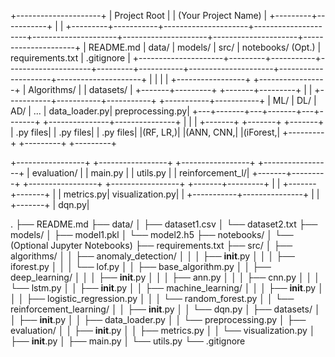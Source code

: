 +---------------------+
| Project Root        |
| (Your Project Name) |
+---------+-----------+
          |
          |
+---------+-----------+---------------------+---------------------+---------------------+---------------------+---------------------+---------------------+
| README.md           | data/               | models/             | src/                | notebooks/ (Opt.)   | requirements.txt    | .gitignore          |
+---------------------+---------+-----------+---------------------+---------+-----------+---------------------+---------------------+---------------------+
                                  |                         |
                                  |                         |
                  +-----------------+         +-----------------+
                  | Algorithms/     |         | datasets/       |
                  +-------+---------+         +-------+---------+
                          |                         |
          +-----------+-----------+-----------+     +-----------+-----------+
          | ML/       | DL/       | AD/       | ... | data_loader.py| preprocessing.py|
          +---+-------+---+-------+---+-------+     +---------------+---------------+
              |       |       |
      +-------+       +-------+       +-------+
      | .py files|   | .py files|   | .py files|
      |(RF, LR,)|   |(ANN, CNN,|   |(iForest,|
      +---------+   +---------+   +---------+

+-----------------+         +-----------------+         +-----------------+         +-----------------+
| evaluation/     |         | main.py         |         | utils.py        |         | reinforcement_l/|
+-------+---------+         +-----------------+         +-----------------+         +-------+---------+
        |                                                                               |
+-------+-------+                                                                       |
| metrics.py| visualization.py|                                                           |
+-----------+---------------+                                                           |
                                                                                        |
                                                                                +-------+
                                                                                | dqn.py|



.
├── README.md
├── data/
│   ├── dataset1.csv
│   └── dataset2.txt
├── models/
│   ├── model1.pkl
│   └── model2.h5
├── notebooks/
│   └── (Optional Jupyter Notebooks)
├── requirements.txt
├── src/
│   ├── algorithms/
│   │   ├── anomaly_detection/
│   │   │   ├── __init__.py
│   │   │   ├── iforest.py
│   │   │   └── lof.py
│   │   ├── base_algorithm.py
│   │   ├── deep_learning/
│   │   │   ├── __init__.py
│   │   │   ├── ann.py
│   │   │   ├── cnn.py
│   │   │   └── lstm.py
│   │   ├── __init__.py
│   │   ├── machine_learning/
│   │   │   ├── __init__.py
│   │   │   ├── logistic_regression.py
│   │   │   └── random_forest.py
│   │   └── reinforcement_learning/
│   │       ├── __init__.py
│   │       └── dqn.py
│   ├── datasets/
│   │   ├── __init__.py
│   │   ├── data_loader.py
│   │   └── preprocessing.py
│   ├── evaluation/
│   │   ├── __init__.py
│   │   ├── metrics.py
│   │   └── visualization.py
│   ├── __init__.py
│   ├── main.py
│   └── utils.py
└── .gitignore